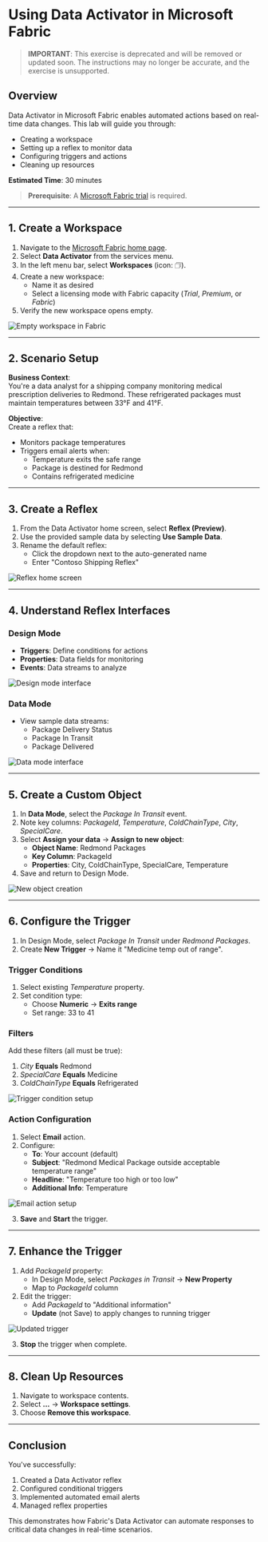 # Using Data Activator in Microsoft Fabric  

> **IMPORTANT**: This exercise is deprecated and will be removed or updated soon. The instructions may no longer be accurate, and the exercise is unsupported.

## Overview  
Data Activator in Microsoft Fabric enables automated actions based on real-time data changes. This lab will guide you through:  
- Creating a workspace  
- Setting up a reflex to monitor data  
- Configuring triggers and actions  
- Cleaning up resources  

**Estimated Time**: 30 minutes  

> **Prerequisite**: A [Microsoft Fabric trial](https://learn.microsoft.com/fabric/get-started/fabric-trial) is required.  

---

## 1. Create a Workspace  
1. Navigate to the [Microsoft Fabric home page](https://app.fabric.microsoft.com).  
2. Select **Data Activator** from the services menu.  
3. In the left menu bar, select **Workspaces** (icon: &#128455;).  
4. Create a new workspace:  
   - Name it as desired  
   - Select a licensing mode with Fabric capacity (*Trial*, *Premium*, or *Fabric*)  
5. Verify the new workspace opens empty.  

![Empty workspace in Fabric](./Images/new-workspace.png)  

---

## 2. Scenario Setup  
**Business Context**:  
You're a data analyst for a shipping company monitoring medical prescription deliveries to Redmond. These refrigerated packages must maintain temperatures between 33°F and 41°F.  

**Objective**:  
Create a reflex that:  
- Monitors package temperatures  
- Triggers email alerts when:  
  - Temperature exits the safe range  
  - Package is destined for Redmond  
  - Contains refrigerated medicine  

---

## 3. Create a Reflex  
1. From the Data Activator home screen, select **Reflex (Preview)**.  
2. Use the provided sample data by selecting **Use Sample Data**.  
3. Rename the default reflex:  
   - Click the dropdown next to the auto-generated name  
   - Enter "Contoso Shipping Reflex"  

![Reflex home screen](./Images/data-activator-reflex-home-screen.png)  

---

## 4. Understand Reflex Interfaces  
### Design Mode  
- **Triggers**: Define conditions for actions  
- **Properties**: Data fields for monitoring  
- **Events**: Data streams to analyze  

![Design mode interface](./Images/data-activator-design-tab.png)  

### Data Mode  
- View sample data streams:  
  - Package Delivery Status  
  - Package In Transit  
  - Package Delivered  

![Data mode interface](./Images/data-activator-data-tab.png)  

---

## 5. Create a Custom Object  
1. In **Data Mode**, select the *Package In Transit* event.  
2. Note key columns: *PackageId*, *Temperature*, *ColdChainType*, *City*, *SpecialCare*.  
3. Select **Assign your data** → **Assign to new object**:  
   - **Object Name**: Redmond Packages  
   - **Key Column**: PackageId  
   - **Properties**: City, ColdChainType, SpecialCare, Temperature  
4. Save and return to Design Mode.  

![New object creation](./Images/data-activator-design-tab-new-object.png)  

---

## 6. Configure the Trigger  
1. In Design Mode, select *Package In Transit* under *Redmond Packages*.  
2. Create **New Trigger** → Name it "Medicine temp out of range".  

### Trigger Conditions  
1. Select existing *Temperature* property.  
2. Set condition type:  
   - Choose **Numeric** → **Exits range**  
   - Set range: 33 to 41  

### Filters  
Add these filters (all must be true):  
1. *City* **Equals** Redmond  
2. *SpecialCare* **Equals** Medicine  
3. *ColdChainType* **Equals** Refrigerated  

![Trigger condition setup](./Images/data-activator-trigger-select-condition-add-filter-additional.png)  

### Action Configuration  
1. Select **Email** action.  
2. Configure:  
   - **To**: Your account (default)  
   - **Subject**: "Redmond Medical Package outside acceptable temperature range"  
   - **Headline**: "Temperature too high or too low"  
   - **Additional Info**: Temperature  

![Email action setup](./Images/data-activator-trigger-define-action.png)  

3. **Save** and **Start** the trigger.  

---

## 7. Enhance the Trigger  
1. Add *PackageId* property:  
   - In Design Mode, select *Packages in Transit* → **New Property**  
   - Map to *PackageId* column  
2. Edit the trigger:  
   - Add *PackageId* to "Additional information"  
   - **Update** (not Save) to apply changes to running trigger  

![Updated trigger](./Images/data-activator-trigger-updated.png)  

3. **Stop** the trigger when complete.  

---

## 8. Clean Up Resources  
1. Navigate to workspace contents.  
2. Select **...** → **Workspace settings**.  
3. Choose **Remove this workspace**.  

---

## Conclusion  
You've successfully:  
1. Created a Data Activator reflex  
2. Configured conditional triggers  
3. Implemented automated email alerts  
4. Managed reflex properties  

This demonstrates how Fabric's Data Activator can automate responses to critical data changes in real-time scenarios.
